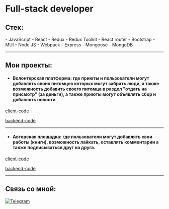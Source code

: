<h1>Full-stack developer</h1>

<h2>Стек:</h2>
- JavaScript
- React
- Redux
- Redux Toolkit
- React router
- Bootstrap
- MUI
- Node JS
- Webpack
- Express
- Mongoose
- MongoDB

***
## Мои проекты:


* #### Волонтерская платформа: где приюты и пользователи могут добавлять своих питомцев которых могут забрать люди, а также возможность добавить своего питомца в раздел "отдать на присмотр" (за деньги), а также приюты могут объявлять сбор и добавлять новости

[client-code](https://github.com/JolyGolfqw/second-life)

[backend-code](https://github.com/JolyGolfqw/second-life-back)

***


* #### Авторская площадка: где пользователи могут добавлять свои работы (книги), возможность лайкать, оставлять комментарии а также подписываться друг на друга.

[client-code](https://github.com/JolyGolfqw/wattpad-frontend)

[backend-code](https://github.com/JolyGolfqw/wattpad-backend)

***
## Связь со мной: 
[![Telegram](https://img.shields.io/badge/Telegram-111111?style=for-the-badge&logo=telegram)](https://t.me/jo1ygolf)